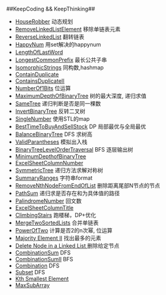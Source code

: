 ##KeepCoding && KeepThinking##


* [HouseRobber](https://leetcode.com/problems/house-robber/) 动态规划 
* [RemoveLinkedListElement](https://leetcode.com/problems/house-robber/) 移除单链表元素
* [ReverseLinkedList](https://leetcode.com/problems/house-robber/) 翻转链表
* [HappyNum](https://leetcode.com/problems/house-robber/) 用set解决的happynum
* [LengthOfLastWord](https://leetcode.com/problems/length-of-last-word/)　
* [LongestCommonPrefix](https://leetcode.com/problems/length-of-last-word/) 最长公共子串　
* [IsomorphicStrings](https://leetcode.com/problems/isomorphic-strings/) 同构数,hashmap
* [ContainDuplicate](https://leetcode.com/problems/contains-duplicate/)
* [ContainsDuplicateII](https://leetcode.com/problems/contains-duplicate/)
* [NumberOf1Bits](https://leetcode.com/problems/number-of-1-bits/) 位运算
* [MaximumDepthOfBinaryTree](https://leetcode.com/problems/maximum-depth-of-binary-tree/) 树的最大深度, 递归求值
* [SameTree](https://leetcode.com/problems/same-tree/) 递归判断是否是同一棵数
* [InvertBinaryTree](https://leetcode.com/problems/invert-binary-tree/) 反转二叉树
* [SingleNumber](https://leetcode.com/problems/single-number/) 使用STL的map
* [BestTimeToBuyAndSellStock](https://leetcode.com/problems/best-time-to-buy-and-sell-stock/) DP 局部最优与全局最优
* [BalanceBinaryTree](https://leetcode.com/problems/balanced-binary-tree/) DFS 求树高
* [ValidParantheses](https://leetcode.com/problems/valid-parentheses/) 模拟出入栈
* [BinaryTreeLevelOrderTraversal](https://leetcode.com/problems/binary-tree-level-order-traversal) BFS 逐层输出树
* [MinimumDepthofBinaryTree](https://leetcode.com/problems/minimum-depth-of-binary-tree/) 
* [ExcelSheetColumnNumber](https://leetcode.com/problems/excel-sheet-column-number/)  
* [SymmetricTree](https://leetcode.com/problems/symmetric-tree/) 递归方法求解对称树  
* [SummaryRanges](https://leetcode.com/problems/summary-ranges/) 字符串format
* [RemoveNthNodeFromEndOfList](https://leetcode.com/problems/remove-nth-node-from-end-of-list/) 删除距离尾部N节点的节点
* [PathSum](https://leetcode.com/problems/path-sum/) 递归求是否存在和为具体值的路径
* [PalindromeNumber](https://leetcode.com/problems/palindrome-number/) 回文数
* [ExcelSheetColumnTitle](https://leetcode.com/problems/excel-sheet-column-title/)
* [ClimbingStairs](https://leetcode.com/problems/climbing-stairs/) 跑楼梯，DP+优化
* [MergeTwoSortedLists](https://leetcode.com/problems/merge-two-sorted-lists/) 合并单链表
* [PowerOfTwo](https://leetcode.com/problems/power-of-two/) 计算是否2的n次幂, 位运算
* [Majority Element II](https://leetcode.com/submissions/detail/33505677/) 找出最多的元素
* [Delete Node in a Linked List ](https://leetcode.com/problems/delete-node-in-a-linked-list/) 删除给定节点
* [CombinationSum](https://leetcode.com/problems/combination-sum/) DFS 
* [CombinationSumII](https://leetcode.com/problems/combination-sum-ii/) BFS 
* [Combination](https://oj.leetcode.com/problems/combinations/) DFS 
* [Subset](https://leetcode.com/problems/subsets/) DFS 
* [Kth Smallest Element](https://leetcode.com/problems/kth-smallest-element-in-a-bst/description/)  
* [MaxSubArray](https://leetcode.com/problems/maximum-subarray/)  
